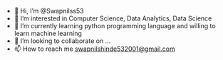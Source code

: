 - 👋 Hi, I’m @Swapnilss53
- 👀 I’m interested in Computer Science, Data Analytics, Data Science
- 🌱 I’m currently learning python programming language and willing to learn machine learning
- 💞️ I’m looking to collaborate on ...
- 📫 How to reach me swapnilshinde532001@gmail.com

<!---
Swapnilss53/Swapnilss53 is a ✨ special ✨ repository because its `README.md` (this file) appears on your GitHub profile.
You can click the Preview link to take a look at your changes.
--->
